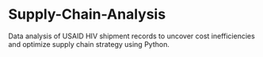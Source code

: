 # Supply-Chain-Analysis
Data analysis of USAID HIV shipment records to uncover cost inefficiencies and optimize supply chain strategy using Python.
